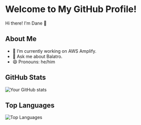 # Welcome to My GitHub Profile!

Hi there! I'm Dane 👋

## About Me

- 🔭 I’m currently working on AWS Amplify.
- 💬 Ask me about Balatro.
- 😄 Pronouns: he/him

## GitHub Stats

![Your GitHub stats](https://github-readme-stats.vercel.app/api?username=dpilch&show_icons=true)

## Top Languages

![Top Languages](https://github-readme-stats.vercel.app/api/top-langs/?username=dpilch&layout=compact&hide=swift)
